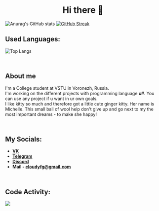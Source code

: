<h1 align="center">Hi there 👋</h1>

![Anurag's GitHub stats](https://github-readme-stats.vercel.app/api?username=CloudlyFog&show_icons=true&theme=radical)
[![GitHub Streak](https://github-readme-streak-stats.herokuapp.com?user=CloudlyFog&theme=midnight-purple&hide_border=true&currStreakLabel=E4289E&background=2B213A&fire=E4289E&sideNums=E4289E&currStreakNum=E4289E)](https://git.io/streak-stats)  

## Used Languages:
![Top Langs](https://github-readme-stats.vercel.app/api/top-langs/?username=CloudlyFog&theme=tokyonight)

<p></p><br />

## About me
I'm a College student at VSTU in Voronezh, Russia.<br>
I'm working on the different projects with programming language **c#**. You can use any project if u want in ur own goals.<br>
I like kitty so much and therefore got a little cute ginger kitty. Her name is Michelle. This small ball of wool help don't give up and go next to my the most important dreams - to make she happy!

<p></p><br />

## My Socials:
- **[VK](https://vk.com/maxim_lebedev6)**
- **[Telegram](https://t.me/hayakodes)** 
- **[Discord](https://discordapp.com/users/712968745127116820)**
- **Mail - cloudyfg@gmail.com**
<p></p><br />

## Code Activity:
<a href="https://wakatime.com"><img src="https://wakatime.com/share/@Cloudy/f3077d91-1b34-4010-864a-80f14512afe5.png" /></a>

<p></p><br />


